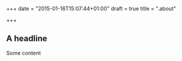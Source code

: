 +++
date = "2015-01-16T15:07:44+01:00"
draft = true
title = ".about"

+++
## A headline

Some content
